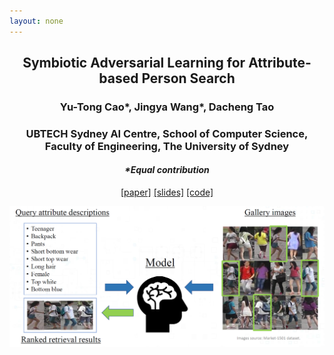 ```yaml
---
layout: none
---
```


<center> <h2> Symbiotic Adversarial Learning for Attribute-based Person Search</h2> </center>

<center> <h3> Yu-Tong Cao*, Jingya Wang*, Dacheng Tao</h2> </center>

<center> <h3> UBTECH Sydney AI Centre, School of Computer Science, Faculty of Engineering,
The University of Sydney </h3> <center>

<center> <h4> <i> *Equal contribution </i> </h4> </center>

<center>
<a href="https://arxiv.org/abs/2007.09609">[paper]</a> 
<a href="imgs/long_slides.pdf">[slides]</a> 
<a href="https://github.com/ycao5602/SAL">[code]</a>
</center>




<p align="center">
  <img src="imgs/problem.png" alt="problem setting" width="600">
</p>



